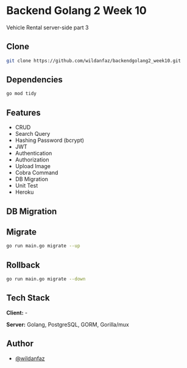 # Backend Golang 2 Week 10

Vehicle Rental server-side part 3

## Clone
```bash
git clone https://github.com/wildanfaz/backendgolang2_week10.git
```

## Dependencies
```bash
go mod tidy
```

## Features

- CRUD
- Search Query
- Hashing Password (bcrypt)
- JWT
- Authentication
- Authorization
- Upload Image
- Cobra Command
- DB Migration
- Unit Test
- Heroku

## DB Migration
Migrate
-
```bash
go run main.go migrate --up
```

Rollback
-
```bash
go run main.go migrate --down
```

## Tech Stack

**Client:** -

**Server:** Golang, PostgreSQL, GORM, Gorilla/mux

## Author

- [@wildanfaz](https://www.github.com/wildanfaz)
